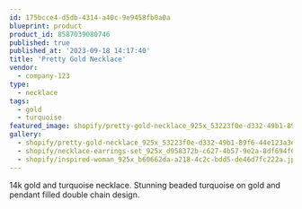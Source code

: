 ```yaml
---
id: 175bcce4-d5db-4314-a40c-9e9458fb0a0a
blueprint: product
product_id: 8587039080746
published: true
published_at: '2023-09-18 14:17:40'
title: 'Pretty Gold Necklace'
vendor:
  - company-123
type:
  - necklace
tags:
  - gold
  - turquoise
featured_image: shopify/pretty-gold-necklace_925x_53223f0e-d332-49b1-89f6-44e123a3e19c.jpg
gallery:
  - shopify/pretty-gold-necklace_925x_53223f0e-d332-49b1-89f6-44e123a3e19c.jpg
  - shopify/necklace-earrings-set_925x_d958372b-c627-4b57-9e2a-8df694f6bcd6.jpg
  - shopify/inspired-woman_925x_b60662da-a218-4c2c-bdd5-de46d7fc222a.jpg
---
```

<p>14k gold and turquoise necklace. Stunning beaded turquoise on gold and pendant filled double chain design.</p>